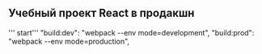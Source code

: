 ## Учебный проект React в продакшн
''' start'''
    "build:dev": "webpack --env mode=development",
    "build:prod": "webpack --env mode=production",
